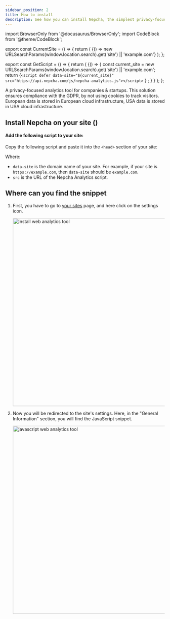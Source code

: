 ```yaml
---
sidebar_position: 2
title: How to install
description: See how you can install Nepcha, the simplest privacy-focused web analytics tool for companies & startups that works as an alternative for Google Analytics.
---
```


<head>
  <title>How to Install - Nepcha Analytics Documentation </title>
</head>

import BrowserOnly from '@docusaurus/BrowserOnly';
import CodeBlock from '@theme/CodeBlock';

export const CurrentSite = () => {
  return (
    <BrowserOnly>
      {() =>  new URLSearchParams(window.location.search).get('site') || 'example.com'}
    </BrowserOnly>
  );
};

export const GetScript = () => {
  return (
    <BrowserOnly>
      {() => {
        const current_site = new URLSearchParams(window.location.search).get('site') || 'example.com';
        return <CodeBlock className="language-html"> {`<script defer data-site="${current_site}" src="https://api.nepcha.com/js/nepcha-analytics.js"></script>` } </CodeBlock>;
        }
      }
    </BrowserOnly>
  );
};



A privacy-focused analytics tool for companies & startups. This solution ensures compliance with the GDPR, by not using cookies to track visitors. European data is stored in European cloud infrastructure, USA data is stored in USA cloud infrastructure.






<h2> Install Nepcha on your site (<CurrentSite/>)</h2>

#### Add the following script to your site:

Copy the following script and paste it into the `<head>` section of your site:

<GetScript/>

Where:
- `data-site` is the domain name of your site. For example, if your site is `https://example.com`, then `data-site` should be `example.com`.
- `src` is the URL of the Nepcha Analytics script.


## Where can you find the snippet

1. First, you have to go to [your sites](https://app.nepcha.com/sites) page, and here click on the settings icon.

   <img src="/img/docs/nepcha-sites-page.png" width="592" title="install web analytics tool" alt="install web analytics tool" />

2. Now you will be redirected to the site's settings. Here, in the "General Information" section, you will find the JavaScript snippet.

   <img src="/img/docs/nepcha-sites-settings.png" width="592" title="javascript web analytics tool" alt="javascript web analytics tool" />
